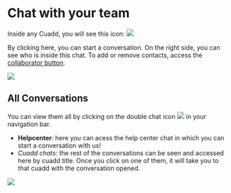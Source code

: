 # Chat with your team

<div className="alignment-icons">
Inside any Cuadd, you will see this icon: <img src="https://res.cloudinary.com/deruwllkv/image/upload/v1696009945/Screen_Shot_2023-09-29_at_13.49.49.png" className="image-icon"></img> 
</div>

 By clicking here, you can start a conversation. On the right side, you can see who is inside this chat. To add or remove contacts, access the [collaborator button](./AddYourTeam.md).

 <img src="https://res.cloudinary.com/deruwllkv/image/upload/v1696009943/Screen_Shot_2023-09-29_at_13.49.25.png" className="image-1"></img> 

## All Conversations
<!-- To have a better overview of all Cuadds in which you have a chat, you can view them all by clicking on the double chat icon (insert picture icon) in your navigation bar. -->

<div className="alignment-icons">
You can view them all by clicking on the double chat icon <img src="https://res.cloudinary.com/deruwllkv/image/upload/v1696009938/Screen_Shot_2023-09-29_at_13.50.13.png" className="image-icon"></img>  in your navigation bar.
</div>


- **Helpcenter**: here you can acess the help center chat in which you can start a conversation with us!
- *Cuadd chats*: the rest of the conversations can be seen and accessed here by cuadd title. Once you click
on one of them, it will take you to that cuadd with the conversation opened. 

 <img src="https://res.cloudinary.com/deruwllkv/image/upload/v1696009941/Screen_Shot_2023-09-29_at_13.51.40.png" className="image-1"></img> 
